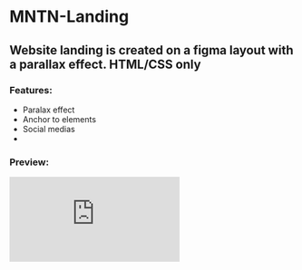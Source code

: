 # MNTN-Landing
Website landing is created on a figma layout with a parallax effect. HTML/CSS only
---
### Features: 
- Paralax effect
- Anchor to elements
- Social medias
- 

### Preview:
![prev](https://files.fm/thumb_show.php?i=hf2pwpzkw "prev")
